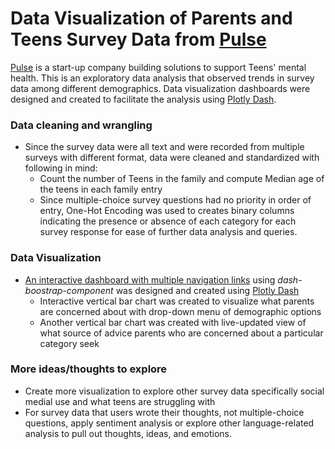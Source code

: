 # Data Visualization of Parents and Teens Survey Data from [Pulse](https://www.pulsepeers.com/)

[Pulse](https://www.pulsepeers.com/) is a start-up company building solutions to support Teens' mental health. This is an exploratory data analysis that observed trends in survey data among different demographics. Data visualization dashboards were designed and created to facilitate the analysis using [Plotly Dash](https://dash.plotly.com/).

### Data cleaning and wrangling
- Since the survey data were all text and were recorded from multiple surveys with different format, data were cleaned and standardized with following in mind:
  - Count the number of Teens in the family and compute Median age of the teens in each family entry
  - Since multiple-choice survey questions had no priority in order of entry, One-Hot Encoding was used to creates binary columns indicating the presence or absence of each category for each survey response for ease of further data analysis and queries.

### Data Visualization
- [An interactive dashboard with multiple navigation links](https://clarechao.pythonanywhere.com/) using *dash-boostrap-component* was designed and created using [Plotly Dash](https://dash.plotly.com/)
  - Interactive vertical bar chart was created to visualize what parents are concerned about with drop-down menu of demographic options
  - Another vertical bar chart was created with live-updated view of what source of advice parents who are concerned about a particular category seek 


### More ideas/thoughts to explore
- Create more visualization to explore other survey data specifically social medial use and what teens are struggling with
- For survey data that users wrote their thoughts, not multiple-choice questions, apply sentiment analysis or explore other language-related analysis to pull out thoughts, ideas, and emotions.
